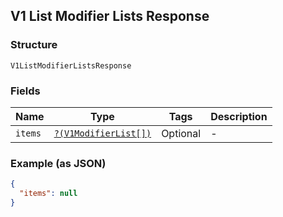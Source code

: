 ## V1 List Modifier Lists Response

### Structure

`V1ListModifierListsResponse`

### Fields

| Name | Type | Tags | Description |
|  --- | --- | --- | --- |
| `items` | [`?(V1ModifierList[])`](/doc/models/v1-modifier-list.md) | Optional | -  |

### Example (as JSON)

```json
{
  "items": null
}
```

